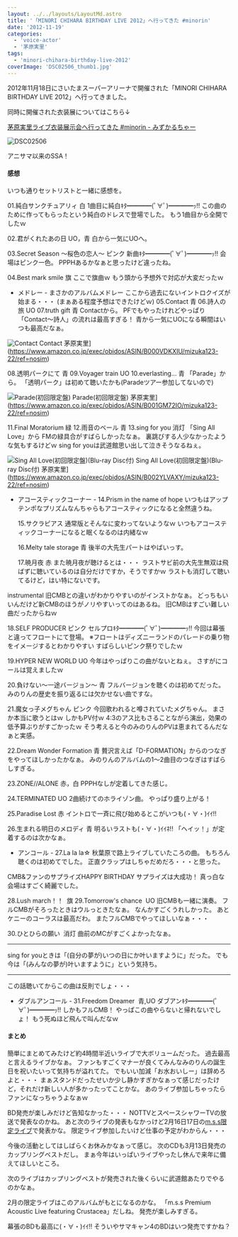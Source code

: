 ```yaml
---
layout: ../../layouts/LayoutMd.astro
title: '「MINORI CHIHARA BIRTHDAY LIVE 2012」へ行ってきた #minorin'
date: '2012-11-19'
categories:
  - 'voice-actor'
  - '茅原実里'
tags:
  - 'minori-chihara-birthday-live-2012'
coverImage: 'DSC02506_thumb1.jpg'
---
```


2012年11月18日にさいたまスーパーアリーナで開催された「MINORI CHIHARA BIRTHDAY LIVE 2012」へ行ってきました。

同時に開催された衣装展についてはこちら↓

[茅原実里ライブ衣装展示会へ行ってきた \#minorin \- みずかるちゃー](https://mizuka123.net/archive/1937/)

![DSC02506](/archive/images/DSC02506_thumb.jpg 'DSC02506')

アニサマ以来のSSA！

#### 感想

いつも通りセットリストと一緒に感想を。

01.純白サンクチュアリィ 白 1曲目に純白ｷﾀ━━━━(ﾟ∀ﾟ)━━━━ｯ!! この曲のために作ってもらったという純白のドレスで登場でした。 もう1曲目から全開でしたｗ

02.君がくれたあの日 UO，青 白から一気にUOへ。

03.Secret Season ～桜色の恋人～ ピンク 新曲ｷﾀ━━━━(ﾟ∀ﾟ)━━━━ｯ!! 会場はピンク一色。 PPPHあるかなぁと思ったけど違ったね。

04.Best mark smile 旗 ここで旗曲ｗ もう頭から予想外で対応が大変だったｗ

- メドレー - まさかのアルバムメドレー ここから過去にないイントロクイズが始まる・・・ (まぁある程度予想はできたけどｗ) 05.Contact 青 06.詩人の旅 UO 07.truth gift 青 Contactから。 PFでもやったけれどやっぱり「Contact～詩人」の流れは最高すぎる！ 青から一気にUOになる瞬間はいつも最高だなぁ。

![Contact](/archive/images/41Yq2zwObFL._SL160_.jpg) Contact 茅原実里](https://www.amazon.co.jp/exec/obidos/ASIN/B000VDKXIU/mizuka123-22/ref=nosim)

08.透明パークにて 青 09.Voyager train UO 10.everlasting... 青 「Parade」から。 「透明パーク」は初めて聴いたかも(Paradeツアー参加してないので)

![Parade(初回限定盤)](/archive/images/31Hz0s0XJCL._SL160_.jpg) Parade(初回限定盤) 茅原実里](https://www.amazon.co.jp/exec/obidos/ASIN/B001GM72IO/mizuka123-22/ref=nosim)

11.Final Moratorium 緑 12.雨音のベール 青 13.sing for you 消灯 「Sing All Love」から FMの緑具合がすばらしかったなぁ。 裏跳びする人少なかったような気もするけどｗ sing for youは武道館思い出して泣きそうなるねぇ。

![Sing All Love(初回限定盤)(Blu-ray Disc付)](/archive/images/41hgnIGqsGL._SL160_.jpg) Sing All Love(初回限定盤)(Blu-ray Disc付) 茅原実里](https://www.amazon.co.jp/exec/obidos/ASIN/B002YLVAXY/mizuka123-22/ref=nosim)

- アコースティックコーナー - 14.Prism in the name of hope いつもはアップテンポなプリズムなんちゃらもアコースティックになると全然違うね。

  15.サクラピアス 通常版とそんなに変わってないようなｗ いつもアコースティックコーナーになると眠くなるのは内緒なｗ

  16.Melty tale storage 青 後半の大先生パートはやばいっす。

  17.暁月夜 赤 また暁月夜が聴けるとは・・・ ラストサビ前の大先生無双は飛ばずに聴いているのは自分だけですか，そうですかｗ ラストも消灯して聴いてるけど，はい特にないです。

instrumental 旧CMBとの違いがわかりやすいのがインストかなぁ。 どっちもいいんだけど新CMBのほうがノリやすいってのはあるね。 旧CMBはすごい難しい曲だったからねｗ

18.SELF PRODUCER ピンク セルプロｷﾀ━━━━(ﾟ∀ﾟ)━━━━ｯ!! 今回は幕張と違ってフロートにて登場。 ※フロートはディズニーランドのパレードの乗り物をイメージするとわかりやすい すばらしいピンク祭りでしたｗ

19.HYPER NEW WORLD UO 今年はやっぱりこの曲がないとねぇ。 さすがにコールは覚えましたｗ

20.負けない～一途バージョン～ 青 フルバージョンを聴くのは初めてだった。 みのりんの歴史を振り返るには欠かせない曲ですな。

21.魔女っ子メグちゃん ピンク 今回歌われると噂されていたメグちゃん。 まさか本当に歌うとはｗ しかもPV付ｗ 4:3のアス比もさることながら演出，効果の低予算ぶりがすごかったｗ そう考えると今のみのりんのPVは恵まれてるんだなぁと実感。

22.Dream Wonder Formation 青 贅沢言えば「D-FORMATION」からのつなぎをやってほしかったかなぁ。 みのりんのアルバムの1～2曲目のつなぎはすばらしすぎる。

23.ZONE//ALONE 赤，白 PPPHなしが定着してきた感じ。

24.TERMINATED UO 2曲続けてのホライゾン曲。 やっぱり盛り上がる！

25.Paradise Lost 赤 イントロで一斉に飛び始めるとこがいつも(・∀・)ｲｲ!!

26.生まれる明日のメロディ 青 明るいラストも(・∀・)ｲｲﾈ!! 「ヘイッ！」が定着するのは次かなぁ。

- アンコール - 27.La la la☆ 秋葉原で路上ライブしていたころの曲。 もちろん聴くのは初めてでした。 正直クラップはしちゃだめだろ・・・と思った。

CMB&ファンのサプライズHAPPY BIRTHDAY サプライズは大成功！ 真っ白な会場はすごく綺麗でした。

28.Lush march！！  旗 29.Tomorrow's chance  UO 旧CMBも一緒に演奏。 フルCMBがそろったときはウルっときたなぁ。 なんかすごくうれしかった。 あとケニーのコーラスは最高だわ。 またフルCMBでやってほしいなぁ・・・

30.ひとひらの願い  消灯 曲前のMCがすごくよかったなぁ。

---

sing for youときは「(自分の夢が)いつの日にか叶いますように」だった。 でも今は「(みんなの夢が)叶いますように」という気持ち。

---

この話聴いてからこの曲は反則でしょ・・・

- ダブルアンコール - 31.Freedom Dreamer  青,UO ダブアンｷﾀ━━━━(ﾟ∀ﾟ)━━━━ｯ!! しかもフルCMB！ やっぱこの曲やらないと帰れないでしょ！ もう死ぬほど飛んで叫んだなｗ

#### まとめ

簡単にまとめてみたけど約4時間半近いライブで大ボリュームだった。 過去最高と言えるライブかなぁ。 ファンもすごくマナーが良くてみんなみのりんの誕生日を祝いたいって気持ちが溢れてた。 でもいい加減「お水おいしー」は辞めろよと・・・ まぁスタンドだったせいか少し静かすぎかなぁって感じだったけど，それだけ新しい人が多かったってことかな。 あのライブ参加しちゃったらファンになっちゃうよなぁｗ

BD発売が楽しみだけど告知なかった・・・ NOTTVとスペースシャワーTVの放送で発表なのかね。 あと次のライブの発表もなかっけど2月16日17日の[m.s.s限定ライブ](https://finn-asp.jp/user.cgi?articleid=13745&actmode=NewsArticleList&fanclub_id=19#article_13745)で発表かな。 限定ライブ参加したいけど仕事の予定がわからん・・・

今後の活動としてはしばらくお休みかなぁって感じ。 次のCDも3月13日発売のカップリングベストだし。 まぁ今年はいっぱいライブやったし休んで来年に備えてほしいところ。

次のライブはカップリングベストが発売された後くらいに武道館あたりでやるのかなぁ。

<div data-vc_mylinkbox_id="889406694"></div>

2月の限定ライブはこのアルバムがもとになるのかな。 「m.s.s Premium Acoustic Live featuring Crustacea」だしね。 発売が楽しみすぎる。

<div data-vc_mylinkbox_id="889406695"></div>

<div data-vc_mylinkbox_id="889406696"></div>

幕張のBDも最高に(・∀・)ｲｲ!! そういやサマキャン4のBDはいつ発売ですかね？
